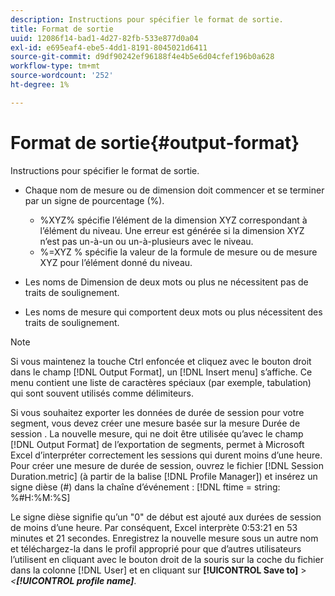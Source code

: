 ```yaml
---
description: Instructions pour spécifier le format de sortie.
title: Format de sortie
uuid: 12086f14-bad1-4d27-82fb-533e877d0a04
exl-id: e695eaf4-ebe5-4dd1-8191-8045021d6411
source-git-commit: d9df90242ef96188f4e4b5e6d04cfef196b0a628
workflow-type: tm+mt
source-wordcount: '252'
ht-degree: 1%

---
```


# Format de sortie{#output-format}

Instructions pour spécifier le format de sortie.

* Chaque nom de mesure ou de dimension doit commencer et se terminer par un signe de pourcentage (%).

   * %XYZ% spécifie l’élément de la dimension XYZ correspondant à l’élément du niveau. Une erreur est générée si la dimension XYZ n’est pas un-à-un ou un-à-plusieurs avec le niveau.
   * %=XYZ % spécifie la valeur de la formule de mesure ou de mesure XYZ pour l’élément donné du niveau.

* Les noms de Dimension de deux mots ou plus ne nécessitent pas de traits de soulignement.
* Les noms de mesure qui comportent deux mots ou plus nécessitent des traits de soulignement.

>[!NOTE]
>
>Si vous maintenez la touche Ctrl enfoncée et cliquez avec le bouton droit dans le champ [!DNL Output Format], un [!DNL Insert menu] s’affiche. Ce menu contient une liste de caractères spéciaux (par exemple, tabulation) qui sont souvent utilisés comme délimiteurs.

Si vous souhaitez exporter les données de durée de session pour votre segment, vous devez créer une mesure basée sur la mesure Durée de session . La nouvelle mesure, qui ne doit être utilisée qu’avec le champ [!DNL Output Format] de l’exportation de segments, permet à Microsoft Excel d’interpréter correctement les sessions qui durent moins d’une heure. Pour créer une mesure de durée de session, ouvrez le fichier [!DNL Session Duration.metric] (à partir de la balise [!DNL Profile Manager]) et insérez un signe dièse (#) dans la chaîne d’événement : [!DNL ftime = string: %#H:%M:%S]

Le signe dièse signifie qu’un &quot;0&quot; de début est ajouté aux durées de session de moins d’une heure. Par conséquent, Excel interprète 0:53:21 en 53 minutes et 21 secondes. Enregistrez la nouvelle mesure sous un autre nom et téléchargez-la dans le profil approprié pour que d’autres utilisateurs l’utilisent en cliquant avec le bouton droit de la souris sur la coche du fichier dans la colonne [!DNL User] et en cliquant sur **[!UICONTROL Save to]** > *&lt;**[!UICONTROL profile name]***.

